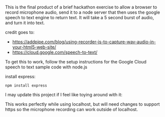 This is the final product of a brief hackathon exercise to allow a browser to record microphone audio, send it to a node server that then uses the google speech to text engine to return text. It will take a 5 second burst of audio, and turn it into text. 

credit goes to:
- https://addpipe.com/blog/using-recorder-js-to-capture-wav-audio-in-your-html5-web-site/
- https://cloud.google.com/speech-to-text/

To get this to work, follow the setup instructions for the Google Cloud speech to text sample code with node.js

install express:
```
npm install express
```

I may update this project if I feel like toying around with it:

This works perfectly while using localhost, but will need changes to support https so the microphone recording can work outside of localhost. 
